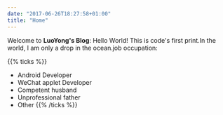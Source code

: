 ```yaml
---
date: "2017-06-26T18:27:58+01:00"
title: "Home"
---
```


Welcome to **LuoYong's Blog**: Hello World! This is code's first print.In the world, I am only a drop in the ocean.job occupation:

{{% ticks %}}
* Android Developer
* WeChat applet Developer
* Competent husband
* Unprofessional father
* Other
{{% /ticks %}}
